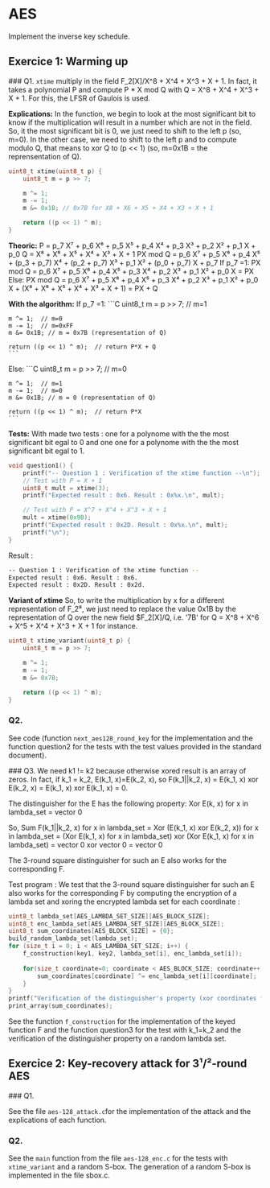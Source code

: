 # AES

Implement the inverse key schedule.

## Exercice 1: Warming up

### Q1.
`xtime` multiply in the field F_2[X]/X^8 + X^4 + X^3 + X + 1. In fact, it takes a polynomial P and compute P * X mod Q with Q = X^8 + X^4 + X^3 + X + 1. For this, the LFSR of Gaulois is used.

**Explications:**
In the function, we begin to look at the most significant bit to know if the multiplication will result in a number which are not in the field.
So, it the most significant bit is 0, we just need to shift to the left p (so, m=0). In the other case, we need to shift to the left p and to compute modulo Q, that means to xor Q to (p << 1) (so, m=0x1B = the reprensentation of Q).

```C
uint8_t xtime(uint8_t p) {
	uint8_t m = p >> 7;

	m ^= 1;
	m -= 1;
	m &= 0x1B; // 0x7B for X8 + X6 + X5 + X4 + X3 + X + 1

	return ((p << 1) ^ m);
}
```

**Theoric:**
P = p_7 X⁷ + p_6 X⁶ + p_5 X⁵ + p_4 X⁴ + p_3 X³ + p_2 X² + p_1 X + p_0
Q = X⁸ + X⁶ + X⁵ + X⁴ + X³ + X + 1
PX mod Q = p_6 X⁷ + p_5 X⁶ + p_4 X⁵ + (p_3 + p_7) X⁴ + (p_2 + p_7) X³ + p_1 X² + (p_0 + p_7) X + p_7
If p_7 =1:
    PX mod Q = p_6 X⁷ + p_5 X⁶ + p_4 X⁵ + p_3 X⁴ + p_2 X³ + p_1 X² + p_0 X = PX
Else:
    PX mod Q = p_6 X⁷ + p_5 X⁶ + p_4 X⁵ + p_3 X⁴ + p_2 X³ + p_1 X² + p_0 X + (X⁸ + X⁶ + X⁵ + X⁴ + X³ + X + 1) = PX + Q

**With the algorithm:**
If p_7 =1:
    ```C
    uint8_t m = p >> 7;  // m=1

	m ^= 1;  // m=0
	m -= 1;  // m=0xFF
	m &= 0x1B; // m = 0x7B (representation of Q)

	return ((p << 1) ^ m);  // return P*X + Q
    ```
Else:
    ```C
    uint8_t m = p >> 7;  // m=0

	m ^= 1;  // m=1
	m -= 1;  // m=0
	m &= 0x1B; // m = 0 (representation of Q)

	return ((p << 1) ^ m);  // return P*X
    ```

**Tests:**
With made two tests : one for a polynome with the the most significant bit egal to 0 and one one for a polynome with the the most significant bit egal to 1.

```C
void question1() {
	printf("-- Question 1 : Verification of the xtime function --\n");
	// Test with P = X + 1
	uint8_t mult = xtime(3);
	printf("Expected result : 0x6. Result : 0x%x.\n", mult);

	// Test with P = X^7 + X^4 + X^3 + X + 1
	mult = xtime(0x9B);
	printf("Expected result : 0x2D. Result : 0x%x.\n", mult);	
	printf("\n");
}
```

Result :
```bash
-- Question 1 : Verification of the xtime function --
Expected result : 0x6. Result : 0x6.
Expected result : 0x2D. Result : 0x2d.
```

**Variant of xtime**
So, to write the multiplication by x for a different representation of F_2⁸, we just need to replace the value 0x1B by the representation of Q over the new field $F_2[X]/Q, i.e. '7B' for Q = X^8 + X^6 + X^5 + X^4 + X^3 + X + 1 for instance.

```C
uint8_t xtime_variant(uint8_t p) {
	uint8_t m = p >> 7;

	m ^= 1;
	m -= 1;
	m &= 0x7B;

	return ((p << 1) ^ m);
}
```

### Q2.
See code (function `next_aes128_round_key` for the implementation and the function question2 for the tests with the test values provided in the standard document).

### Q3.
We need k1 != k2 because otherwise xored result is an array of zeros. In fact, if k_1 = k_2, E(k_1, x)=E(k_2, x), so F(k_1||k_2, x) = E(k_1, x) xor E(k_2, x) = E(k_1, x) xor E(k_1, x) = 0.

The distinguisher for the E has the following property:
Xor E(k, x) for x in lambda_set = vector 0

So, Sum F(k_1||k_2, x) for x in lambda_set = Xor (E(k_1, x) xor E(k_2, x)) for x in lambda_set
        = (Xor E(k_1, x) for x in lambda_set) xor (Xor E(k_1, x) for x in lambda_set)
        = vector 0 xor vector 0
        = vector 0

The 3-round square distinguisher for such an E also works for the corresponding F.


Test program :
We test that the 3-round square distinguisher for such an E also works for the corresponding F by computing the encryption of a lambda set and xoring the encrypted lambda set for each coordinate :

```C
uint8_t lambda_set[AES_LAMBDA_SET_SIZE][AES_BLOCK_SIZE];
uint8_t enc_lambda_set[AES_LAMBDA_SET_SIZE][AES_BLOCK_SIZE];
uint8_t sum_coordinates[AES_BLOCK_SIZE] = {0};
build_random_lambda_set(lambda_set);
for (size_t i = 0; i < AES_LAMBDA_SET_SIZE; i++) {
    f_construction(key1, key2, lambda_set[i], enc_lambda_set[i]);
    
    for(size_t coordinate=0; coordinate < AES_BLOCK_SIZE; coordinate++) {
        sum_coordinates[coordinate] ^= enc_lambda_set[i][coordinate];
    }
}
printf("Verification of the distinguisher's property (xor coordinates for a lambda set is the vector 0):\n");
print_array(sum_coordinates);
```

See the function `f_construction` for the implementation of the keyed function F and the function question3 for the test with k_1=k_2 and the verification of the distinguisher property on a random lambda set.


## Exercice 2: Key-recovery attack for 3¹/²-round AES

### Q1.

See the file `aes-128_attack.c`for the implementation of the attack and the explications of each function.

### Q2.

See the `main` function from the file `aes-128_enc.c` for the tests with `xtime_variant` and a random S-box. The generation of a random S-box is implemented in the file sbox.c.
